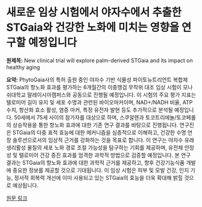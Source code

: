 # 새로운 임상 시험에서 야자수에서 추출한 STGaia와 건강한 노화에 미치는 영향을 연구할 예정입니다

**원제목:** New clinical trial will explore palm-derived STGaia and its impact on healthy aging

**요약:** PhytoGaia사의 특허 출원 중인 야자수 기반 식물성 파이토뉴트리언트 복합체 STGaia의 항노화 효과를 평가하는 6개월간의 이중맹검 무작위 대조 임상 시험이 모나쉬대학교 말레이시아캠퍼스와 공동으로 진행될 예정입니다.  이 시험의 주요 평가 지표는 텔로미어 길이 유지 및 세포 수명과 관련된 바이오마커이며,  NAD+/NADH 비율, ATP 수치, 항산화 효소 활성, 염증 마커, 특정 유전자 발현 등도 추가적으로 분석될 예정입니다.  50세에서 75세 사이의 참가자를 대상으로 하며,  스쿠알렌과 토코트리에놀/토코페롤의 상승작용을 통한 항노화 효과에 대한 기존 연구 결과를 바탕으로 진행됩니다.  연구진은 STGaia의 다중 표적 효능에 대한 메커니즘을 심층적으로 이해하고,  건강한 수명 연장 솔루션으로서의 임상적 근거를 강화하는 것을 목표로 합니다.  이 연구는 야자수 유래 생리활성 물질의 세포 노화 경로 조절 가능성을 탐구하는 기회를 제공하며,  유전체 안정성 및 텔로미어 건강 증진 효과를 엄격한 과학적 방법으로 검증할 예정입니다.  본 연구 결과는 STGaia의 항노화 효과에 대한 과학적 근거를 제공하고,  향후 건강기능식품 개발에 중요한 정보를 제공할 것으로 기대됩니다.  이 임상 시험은 피부 및 모발 건강, 인지 기능, 정서적 회복력 개선에 이미 사용되고 있는 STGaia의 효능을 더욱 확대해 밝힐 것으로 예상됩니다.

[원문 링크](https://www.nutritionaloutlook.com/view/new-clinical-trial-will-explore-palm-derived-stgaia-and-its-impact-on-healthy-aging)
